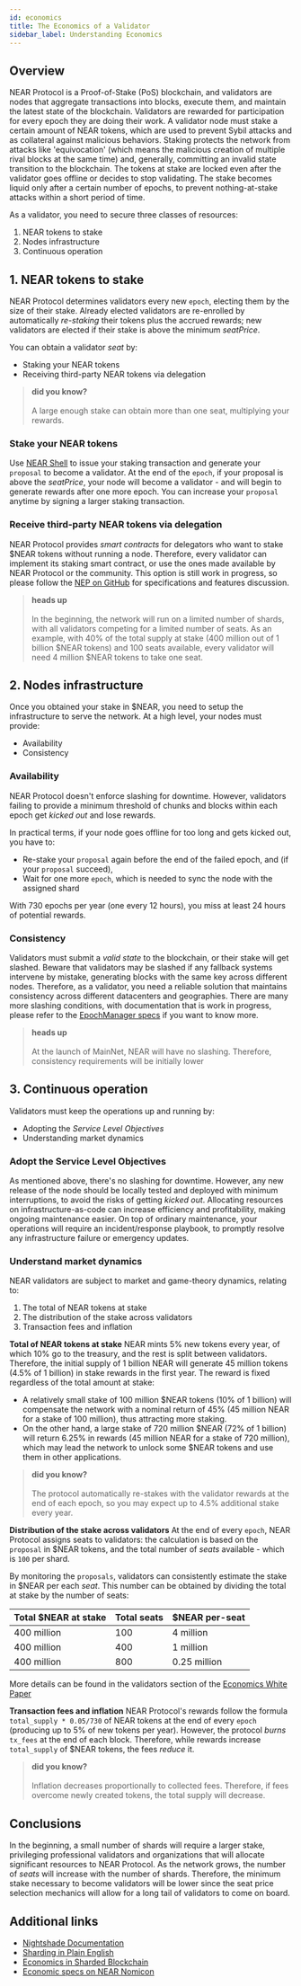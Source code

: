 ```yaml
---
id: economics
title: The Economics of a Validator
sidebar_label: Understanding Economics
---
```

## Overview

NEAR Protocol is a Proof-of-Stake (PoS) blockchain, and validators are nodes that aggregate transactions into blocks, execute them, and maintain the latest state of the blockchain. Validators are rewarded for participation for every epoch they are doing their work. A validator node must stake a certain amount of NEAR tokens, which are used to prevent Sybil attacks and as collateral against malicious behaviors. Staking protects the network from attacks like 'equivocation' (which means the malicious creation of multiple rival blocks at the same time) and, generally, committing an invalid state transition to the blockchain. The tokens at stake are locked even after the validator goes offline or decides to stop validating. The stake becomes liquid only after a certain number of epochs, to prevent nothing-at-stake attacks within a short period of time.

As a validator, you need to secure three classes of resources:
1. NEAR tokens to stake
2. Nodes infrastructure
3. Continuous operation


## 1. NEAR tokens to stake

NEAR Protocol determines validators every new `epoch`, electing them by the size of their stake. Already elected validators are re-enrolled by automatically *re-staking* their tokens plus the accrued rewards; new validators are elected if their stake is above the minimum *seatPrice*.

You can obtain a validator *seat* by:
- Staking your NEAR tokens
- Receiving third-party NEAR tokens via delegation

<blockquote class="info">
    <strong>did you know?</strong><br><br>
    A large enough stake can obtain more than one seat, multiplying your rewards. 
</blockquote>

### Stake your NEAR tokens

Use [NEAR Shell](../development/near-clitool.md) to issue your staking transaction and generate your `proposal` to become a validator. At the end of the `epoch`, if your proposal is above the *seatPrice*, your node will become a validator - and will begin to generate rewards after one more epoch. You can increase your `proposal` anytime by signing a larger staking transaction.

### Receive third-party NEAR tokens via delegation

NEAR Protocol provides *smart contracts* for delegators who want to stake $NEAR tokens without running a node. Therefore, every validator can implement its staking smart contract, or use the ones made available by NEAR Protocol or the community. 
This option is still work in progress, so please follow the [NEP on GitHub](https://github.com/nearprotocol/NEPs/blob/staking-contract/text/0000-staking-contract.md) for specifications and features discussion.

<blockquote class="warning">
    <strong>heads up</strong><br><br>
    In the beginning, the network will run on a limited number of shards, with all validators competing for a limited number of seats. As an example, with 40% of the total supply at stake (400 million out of 1 billion $NEAR tokens) and 100 seats available, every validator will need 4 million $NEAR tokens to take one seat.
</blockquote>


## 2. Nodes infrastructure

Once you obtained your stake in $NEAR, you need to setup the infrastructure to serve the network.
At a high level, your nodes must provide:
- Availability
- Consistency

### Availability

NEAR Protocol doesn't enforce slashing for downtime. However, validators failing to provide a minimum threshold of chunks and blocks within each epoch get *kicked out* and lose rewards.

In practical terms, if your node goes offline for too long and gets kicked out, you have to:
- Re-stake your `proposal` again before the end of the failed epoch, and (if your `proposal` succeed),
- Wait for one more `epoch`, which is needed to sync the node with the assigned shard

With 730 epochs per year (one every 12 hours), you miss at least 24 hours of potential rewards.

### Consistency

Validators must submit a *valid state* to the blockchain, or their stake will get slashed. Beware that validators may be slashed if any fallback systems intervene by mistake, generating blocks with the same key across different nodes. Therefore, as a validator, you need a reliable solution that maintains consistency across different datacenters and geographies.
There are many more slashing conditions, with documentation that is work in progress, please refer to the [EpochManager specs](https://github.com/nearprotocol/NEPs/pull/37) if you want to know more.

<blockquote class="warning">
    <strong>heads up</strong><br><br>
    At the launch of MainNet, NEAR will have no slashing. Therefore, consistency requirements will be initially lower
</blockquote>


## 3. Continuous operation

Validators must keep the operations up and running by:
- Adopting the *Service Level Objectives*
- Understanding market dynamics

### Adopt the Service Level Objectives

As mentioned above, there's no slashing for downtime. However, any new release of the node should be locally tested and deployed with minimum interruptions, to avoid the risks of getting *kicked out*. Allocating resources on infrastructure-as-code can increase efficiency and profitability, making ongoing maintenance easier.
On top of ordinary maintenance, your operations will require an incident/response playbook, to promptly resolve any infrastructure failure or emergency updates.


### Understand market dynamics

NEAR validators are subject to market and game-theory dynamics, relating to:
1. The total of NEAR tokens at stake
2. The distribution of the stake across validators
3. Transaction fees and inflation

**Total of NEAR tokens at stake**
NEAR mints 5% new tokens every year, of which 10% go to the treasury, and the rest is split between validators. Therefore, the initial supply of 1 billion NEAR will generate 45 million tokens (4.5% of 1 billion) in stake rewards in the first year.
The reward is fixed regardless of the total amount at stake:
- A relatively small stake of 100 million $NEAR tokens (10% of 1 billion) will compensate the network with a nominal return of 45% (45 million NEAR for a stake of 100 million), thus attracting more staking.
- On the other hand, a large stake of 720 million $NEAR (72% of 1 billion) will return 6.25% in rewards (45 million NEAR for a stake of 720 million), which may lead the network to unlock some $NEAR tokens and use them in other applications.

<blockquote class="info">
    <strong>did you know?</strong><br><br>
    The protocol automatically re-stakes with the validator rewards at the end of each epoch, so you may expect up to 4.5% additional stake every year.
</blockquote>

**Distribution of the stake across validators**
At the end of every `epoch`, NEAR Protocol assigns seats to validators: the calculation is based on the `proposal` in $NEAR tokens, and the total number of *seats* available - which is `100` per shard. 

By monitoring the `proposals`, validators can consistently estimate the stake in $NEAR per each *seat*.
This number can be obtained by dividing the total at stake by the number of seats:

| Total $NEAR at stake | Total seats | $NEAR per-seat |
| --- | --- | --- |
| 400 million | 100 | 4 million |
| 400 million | 400 | 1 million |
| 400 million | 800 | 0.25 million |

More details can be found in the validators section of the [Economics White Paper](https://nearprotocol.com/papers/economics-in-sharded-blockchain/#validators)

**Transaction fees and inflation**
NEAR Protocol's rewards follow the formula `total_supply * 0.05/730` of NEAR tokens at the end of every `epoch` (producing up to 5% of new tokens per year). However, the protocol *burns* `tx_fees` at the end of each block. Therefore, while rewards increase `total_supply` of $NEAR tokens, the fees *reduce* it. 

<blockquote class="info">
    <strong>did you know?</strong><br><br>
    Inflation decreases proportionally to collected fees. Therefore, if fees overcome newly created tokens, the total supply will decrease.
</blockquote>


## Conclusions

In the beginning, a small number of shards will require a larger stake, privileging professional validators and organizations that will allocate significant resources to NEAR Protocol.
As the network grows, the number of *seats* will increase with the number of shards. Therefore, the minimum stake necessary to become validators will be lower since the seat price selection mechanics will allow for a long tail of validators to come on board.


## Additional links

- [Nightshade Documentation](../technical/nightshade.md)
- [Sharding in Plain English](https://www.citusdata.com/blog/2018/01/10/sharding-in-plain-english/)
- [Economics in Sharded Blockchain](https://nearprotocol.com/papers/economics-in-sharded-blockchain/#validators)
- [Economic specs on NEAR Nomicon](https://nomicon.io/Economics/README.html)
